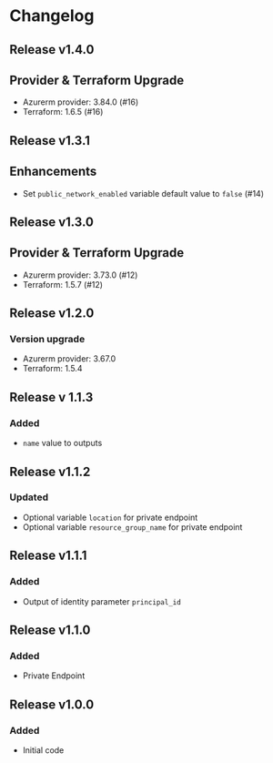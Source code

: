# Changelog

## Release v1.4.0

## Provider & Terraform Upgrade
- Azurerm provider: 3.84.0 (#16)
- Terraform: 1.6.5 (#16)
   
## Release v1.3.1

## Enhancements

- Set `public_network_enabled` variable default value to `false` (#14)


   
## Release v1.3.0

## Provider & Terraform Upgrade
- Azurerm provider: 3.73.0 (#12)
- Terraform: 1.5.7 (#12)
   
## Release v1.2.0

### Version upgrade
- Azurerm provider: 3.67.0
- Terraform: 1.5.4
   
## Release v 1.1.3

### Added
- `name` value to outputs
   
## Release v1.1.2

### Updated
- Optional variable `location` for private endpoint
- Optional variable  `resource_group_name` for private endpoint
   
## Release v1.1.1

### Added
- Output of identity parameter `principal_id` 
   
## Release v1.1.0

### Added

- Private Endpoint
   
## Release v1.0.0

### Added

- Initial code
   